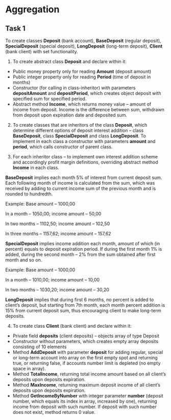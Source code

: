 # Aggregation


## Task 1 
To create classes **Deposit** (bank account), **BaseDeposit** (regular deposit), **SpecialDeposit** (special deposit), **LongDeposit** (long-term deposit), **Client** (bank client) with set functionality. 

1. To create abstract class **Deposit** and declare within it: 
 
- Public money property only for reading **Amount** (deposit amount) 
- Public integer property only for reading **Period** (time of deposit in months) 
- Constructor (for calling in class-inheritor) with parameters **depositAmount** and **depositPeriod**, which creates object deposit with specified sum for specified period.  
- Abstract method **Income**, which returns money value – amount of income from deposit. Income is the difference between sum, withdrawn from deposit upon expiration date and deposited sum.  

2. To create classes that are inheritors of the class **Deposit**, which determine different options of deposit interest addition – class **BaseDeposit**, class **SpecialDeposit** and class **LongDeposit**. To implement in each class a constructor with parameters **amount** and **period**, which calls constructor of parent class.   

3. For each inheritor class – to implement own interest addition scheme and accordingly profit margin definitions, overriding abstract method **Income** in each class.   

**BaseDeposit** implies each month 5% of interest from current deposit sum. Each following month of income is calculated from the sum, which was received by adding to current income sum of the previous month and is rounded to hundredth.  

Example: 
Base amount – 1000,00

In a month – 1050,00; income amount – 50,00 

In two months – 1102,50; income amount – 102,50

In three months – 1157,62; income amount – 157,62 

**SpecialDeposit** implies income addition each month, amount of which (in percent) equals to deposit expiration period. If during the first month 1% is added, during the second month – 2% from the sum obtained after first month and so on.   

Example: Base amount – 1000,00 

In a month – 1010,00; income amount – 10,00 

In two months – 1030,20; income amount – 30,20 

**LongDeposit** implies that during first 6 months, no percent is added to client’s deposit, but starting from 7th month, each month percent addition is 15% from current deposit sum, thus encouraging client to make long-term deposits.  

4. To create class **Client** (bank client) and declare within it: 

- Private field **deposits** (client deposits) – objects array of type Deposit 
- Constructor without parameters, which creates empty array deposits consisting of 10 elements 
- Method **AddDeposit** with parameter **deposit** for adding regular, special or long-term account into array on the first empty spot and returning true, or returning false, if accounts number limit is depleted (no empty space in array).  
- Method **TotalIncome**, returning total income amount based on all client’s deposits upon deposits expiration.  
- Method **MaxIncome**, returning maximum deposit income of all client’s deposits upon deposits expiration.  
- Method **GetIncomeByNumber** with integer parameter **number** (deposit number, which equals its index in array, increased by one), returning income from deposit with such number. If deposit with such number does not exist, method returns 0 value. 
